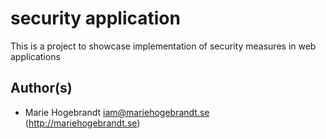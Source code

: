 security application
=============

This is a project to showcase implementation of security measures in web applications

## Author(s)
* Marie Hogebrandt <iam@mariehogebrandt.se> (http://mariehogebrandt.se)
